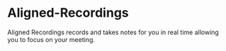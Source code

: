 # Aligned-Recordings
Aligned Recordings records and takes notes for you in real time allowing you to focus on your meeting.
